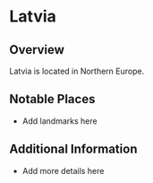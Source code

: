 # Latvia
## Overview
Latvia is located in Northern Europe.

## Notable Places
- Add landmarks here

## Additional Information
- Add more details here
